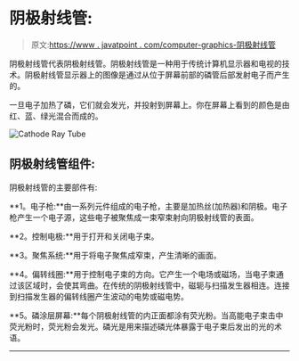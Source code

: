 # 阴极射线管:

> 原文:[https://www . javatpoint . com/computer-graphics-阴极射线管](https://www.javatpoint.com/computer-graphics-cathode-ray-tube)

阴极射线管代表阴极射线管。阴极射线管是一种用于传统计算机显示器和电视的技术。阴极射线管显示器上的图像是通过从位于屏幕前部的磷管后部发射电子而产生的。

一旦电子加热了磷，它们就会发光，并投射到屏幕上。你在屏幕上看到的颜色是由红、蓝、绿光混合而成的。

![Cathode Ray Tube](../Images/708f13b9091947dcdf1eb4d4e30f4739.png)

## 阴极射线管组件:

阴极射线管的主要部件有:

**1。电子枪:**由一系列元件组成的电子枪，主要是加热丝(加热器)和阴极。电子枪产生一个电子源，这些电子被聚焦成一束窄束射向阴极射线管的表面。

**2。控制电极:**用于打开和关闭电子束。

**3。聚焦系统:**用于将电子聚焦成窄束，产生清晰的画面。

**4。偏转线圈:**用于控制电子束的方向。它产生一个电场或磁场，当电子束通过该区域时，会使其弯曲。在传统的阴极射线管中，磁轭与扫描发生器相连。连接到扫描发生器的偏转线圈产生波动的电势或磁电势。

**5。磷涂层屏幕:**每个阴极射线管的内正面都涂有荧光粉。当高能电子束击中荧光粉时，荧光粉会发光。磷光是用来描述磷光体暴露于电子束后发出的光的术语。

* * *